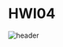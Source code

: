 # HWI04
![header](https://capsule-render.vercel.app/api?type=Rect&color=gradient&height=300&section=footer&text=capsule%20render&fontSize=90)
